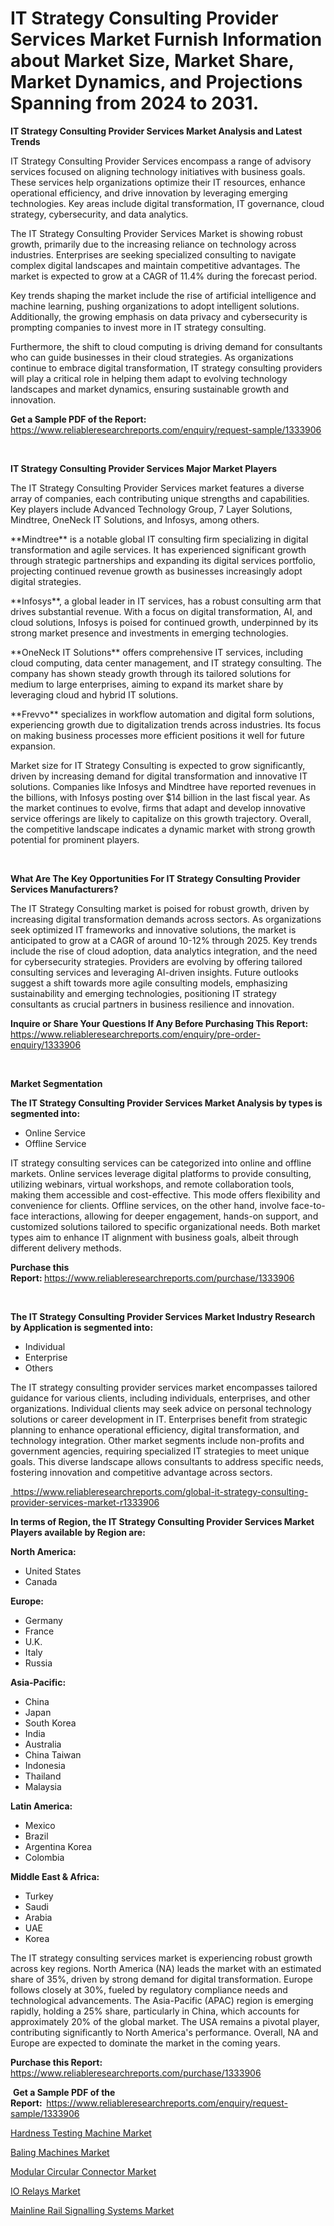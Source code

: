 <p><h1>IT Strategy Consulting Provider Services Market Furnish Information about Market Size, Market Share, Market Dynamics, and Projections Spanning from 2024 to 2031.</h1></p><p><strong>IT Strategy Consulting Provider Services Market Analysis and Latest Trends</strong></p>
<p><p>IT Strategy Consulting Provider Services encompass a range of advisory services focused on aligning technology initiatives with business goals. These services help organizations optimize their IT resources, enhance operational efficiency, and drive innovation by leveraging emerging technologies. Key areas include digital transformation, IT governance, cloud strategy, cybersecurity, and data analytics.</p><p>The IT Strategy Consulting Provider Services Market is showing robust growth, primarily due to the increasing reliance on technology across industries. Enterprises are seeking specialized consulting to navigate complex digital landscapes and maintain competitive advantages. The market is expected to grow at a CAGR of 11.4% during the forecast period. </p><p>Key trends shaping the market include the rise of artificial intelligence and machine learning, pushing organizations to adopt intelligent solutions. Additionally, the growing emphasis on data privacy and cybersecurity is prompting companies to invest more in IT strategy consulting.</p><p>Furthermore, the shift to cloud computing is driving demand for consultants who can guide businesses in their cloud strategies. As organizations continue to embrace digital transformation, IT strategy consulting providers will play a critical role in helping them adapt to evolving technology landscapes and market dynamics, ensuring sustainable growth and innovation.</p></p>
<p><strong>Get a Sample PDF of the Report:&nbsp;</strong> <a href="https://www.reliableresearchreports.com/enquiry/request-sample/1333906?utm_campaign=11&utm_medium=2&utm_source=Github&utm_content=ia&utm_term=13102024&utm_id=it-strategy-consulting-provider-services">https://www.reliableresearchreports.com/enquiry/request-sample/1333906</a></p>
<p>&nbsp;</p>
<p><strong>IT Strategy Consulting Provider Services Major Market Players</strong></p>
<p><p>The IT Strategy Consulting Provider Services market features a diverse array of companies, each contributing unique strengths and capabilities. Key players include Advanced Technology Group, 7 Layer Solutions, Mindtree, OneNeck IT Solutions, and Infosys, among others.</p><p>**Mindtree** is a notable global IT consulting firm specializing in digital transformation and agile services. It has experienced significant growth through strategic partnerships and expanding its digital services portfolio, projecting continued revenue growth as businesses increasingly adopt digital strategies.</p><p>**Infosys**, a global leader in IT services, has a robust consulting arm that drives substantial revenue. With a focus on digital transformation, AI, and cloud solutions, Infosys is poised for continued growth, underpinned by its strong market presence and investments in emerging technologies.</p><p>**OneNeck IT Solutions** offers comprehensive IT services, including cloud computing, data center management, and IT strategy consulting. The company has shown steady growth through its tailored solutions for medium to large enterprises, aiming to expand its market share by leveraging cloud and hybrid IT solutions.</p><p>**Frevvo** specializes in workflow automation and digital form solutions, experiencing growth due to digitalization trends across industries. Its focus on making business processes more efficient positions it well for future expansion.</p><p>Market size for IT Strategy Consulting is expected to grow significantly, driven by increasing demand for digital transformation and innovative IT solutions. Companies like Infosys and Mindtree have reported revenues in the billions, with Infosys posting over $14 billion in the last fiscal year. As the market continues to evolve, firms that adapt and develop innovative service offerings are likely to capitalize on this growth trajectory. Overall, the competitive landscape indicates a dynamic market with strong growth potential for prominent players.</p></p>
<p>&nbsp;</p>
<p><strong>What Are The Key Opportunities For IT Strategy Consulting Provider Services Manufacturers?</strong></p>
<p><p>The IT Strategy Consulting market is poised for robust growth, driven by increasing digital transformation demands across sectors. As organizations seek optimized IT frameworks and innovative solutions, the market is anticipated to grow at a CAGR of around 10-12% through 2025. Key trends include the rise of cloud adoption, data analytics integration, and the need for cybersecurity strategies. Providers are evolving by offering tailored consulting services and leveraging AI-driven insights. Future outlooks suggest a shift towards more agile consulting models, emphasizing sustainability and emerging technologies, positioning IT strategy consultants as crucial partners in business resilience and innovation.</p></p>
<p><strong>Inquire or Share Your Questions If Any Before Purchasing This Report:</strong> <a href="https://www.reliableresearchreports.com/enquiry/pre-order-enquiry/1333906?utm_campaign=11&utm_medium=2&utm_source=Github&utm_content=ia&utm_term=13102024&utm_id=it-strategy-consulting-provider-services">https://www.reliableresearchreports.com/enquiry/pre-order-enquiry/1333906</a></p>
<p>&nbsp;</p>
<p><strong>Market Segmentation</strong></p>
<p><strong>The IT Strategy Consulting Provider Services Market Analysis by types is segmented into:</strong></p>
<p><ul><li>Online Service</li><li>Offline Service</li></ul></p>
<p><p>IT strategy consulting services can be categorized into online and offline markets. Online services leverage digital platforms to provide consulting, utilizing webinars, virtual workshops, and remote collaboration tools, making them accessible and cost-effective. This mode offers flexibility and convenience for clients. Offline services, on the other hand, involve face-to-face interactions, allowing for deeper engagement, hands-on support, and customized solutions tailored to specific organizational needs. Both market types aim to enhance IT alignment with business goals, albeit through different delivery methods.</p></p>
<p><strong>Purchase this Report:&nbsp;</strong><a href="https://www.reliableresearchreports.com/purchase/1333906?utm_campaign=11&utm_medium=2&utm_source=Github&utm_content=ia&utm_term=13102024&utm_id=it-strategy-consulting-provider-services">https://www.reliableresearchreports.com/purchase/1333906</a></p>
<p>&nbsp;</p>
<p><strong>The IT Strategy Consulting Provider Services Market Industry Research by Application is segmented into:</strong></p>
<p><ul><li>Individual</li><li>Enterprise</li><li>Others</li></ul></p>
<p><p>The IT strategy consulting provider services market encompasses tailored guidance for various clients, including individuals, enterprises, and other organizations. Individual clients may seek advice on personal technology solutions or career development in IT. Enterprises benefit from strategic planning to enhance operational efficiency, digital transformation, and technology integration. Other market segments include non-profits and government agencies, requiring specialized IT strategies to meet unique goals. This diverse landscape allows consultants to address specific needs, fostering innovation and competitive advantage across sectors.</p></p>
<p><a href="https://www.reliableresearchreports.com/global-it-strategy-consulting-provider-services-market-r1333906?utm_campaign=11&utm_medium=2&utm_source=Github&utm_content=ia&utm_term=13102024&utm_id=it-strategy-consulting-provider-services">&nbsp;https://www.reliableresearchreports.com/global-it-strategy-consulting-provider-services-market-r1333906</a></p>
<p><strong>In terms of Region, the IT Strategy Consulting Provider Services Market Players available by Region are:</strong></p>
<p>
    <p> <strong> North America: </strong>
        <ul>
            <li>United States</li>
            <li>Canada</li>
        </ul>
        </p> 
    <p> <strong> Europe: </strong>
        <ul>
            <li>Germany</li>
            <li>France</li>
            <li>U.K.</li>
            <li>Italy</li>
            <li>Russia</li>
        </ul>
        </p> 
    <p> <strong> Asia-Pacific: </strong>
        <ul>
            <li>China</li>
            <li>Japan</li>
            <li>South Korea</li>
            <li>India</li>
            <li>Australia</li>
            <li>China Taiwan</li>
            <li>Indonesia</li>
            <li>Thailand</li>
            <li>Malaysia</li>
        </ul>
        </p> 
    <p> <strong> Latin America: </strong>
        <ul>
            <li>Mexico</li>
            <li>Brazil</li>
            <li>Argentina Korea</li>
            <li>Colombia</li>
        </ul>
        </p> 
    <p> <strong> Middle East & Africa: </strong>
        <ul>
            <li>Turkey</li>
            <li>Saudi</li>
            <li>Arabia</li>
            <li>UAE</li>
            <li>Korea</li>
        </ul>
    </p>
    </p>
<p><p>The IT strategy consulting services market is experiencing robust growth across key regions. North America (NA) leads the market with an estimated share of 35%, driven by strong demand for digital transformation. Europe follows closely at 30%, fueled by regulatory compliance needs and technological advancements. The Asia-Pacific (APAC) region is emerging rapidly, holding a 25% share, particularly in China, which accounts for approximately 20% of the global market. The USA remains a pivotal player, contributing significantly to North America's performance. Overall, NA and Europe are expected to dominate the market in the coming years.</p></p>
<p><strong>Purchase this Report: </strong><a href="https://www.reliableresearchreports.com/purchase/1333906?utm_campaign=11&utm_medium=2&utm_source=Github&utm_content=ia&utm_term=13102024&utm_id=it-strategy-consulting-provider-services">https://www.reliableresearchreports.com/purchase/1333906</a></p>
<p>&nbsp;<strong>Get a Sample PDF of the Report:&nbsp;&nbsp;</strong><a href="https://www.reliableresearchreports.com/enquiry/request-sample/1333906?utm_campaign=11&utm_medium=2&utm_source=Github&utm_content=ia&utm_term=13102024&utm_id=it-strategy-consulting-provider-services">https://www.reliableresearchreports.com/enquiry/request-sample/1333906</a></p>
<p><strong></strong></p>
<p><p><a href="https://issuu.com/reportprime-2/docs/hardness-testing-machine-market-siz_861e1db402a628?utm_campaign=11&utm_medium=2&utm_source=Github&utm_content=ia&utm_term=13102024&utm_id=it-strategy-consulting-provider-services">Hardness Testing Machine Market</a></p><p><a href="https://github.com/lawriesievelwij/Market-Research-Report-List-1/blob/main/baling-machines-market.md?utm_campaign=11&utm_medium=2&utm_source=Github&utm_content=ia&utm_term=13102024&utm_id=it-strategy-consulting-provider-services">Baling Machines Market</a></p><p><a href="https://www.linkedin.com/pulse/modular-circular-connector-market-growth-segmentation-regional-eyqgf?utm_campaign=11&utm_medium=2&utm_source=Github&utm_content=ia&utm_term=13102024&utm_id=it-strategy-consulting-provider-services">Modular Circular Connector Market</a></p><p><a href="https://www.linkedin.com/pulse/influencing-factors-io-relays-market-insights-growth-projections-bxudf?utm_campaign=11&utm_medium=2&utm_source=Github&utm_content=ia&utm_term=13102024&utm_id=it-strategy-consulting-provider-services">IO Relays Market</a></p><p><a href="https://github.com/ambertqocronceb/Market-Research-Report-List-1/blob/main/mainline-rail-signalling-systems-market.md?utm_campaign=11&utm_medium=2&utm_source=Github&utm_content=ia&utm_term=13102024&utm_id=it-strategy-consulting-provider-services">Mainline Rail Signalling Systems Market</a></p></p>